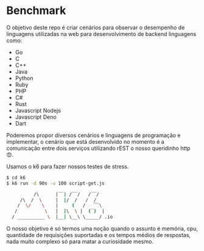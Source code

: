 # Benchmark

O objetivo deste repo é criar cenários para observar o desempenho de linguagens utilizadas na web 
para desenvolvimento de backend linguagens como:
 - Go
 - C
 - C++
 - Java
 - Python
 - Ruby
 - PHP
 - C#
 - Rust
 - Javascript Nodejs
 - Javascript Deno
 - Dart

Poderemos propor diversos cenários e linguagens de programação e implementar, o cenário que está desenvolvido no momento é a comunicação entre dois serviços 
utilizando rEST o nosso queridinho http 😍.

Usamos o k6 para fazer nossos testes de stress.

```bash
$ cd k6
$ k6 run -d 90s -u 100 script-get.js

          /\      |‾‾| /‾‾/   /‾‾/   
     /\  /  \     |  |/  /   /  /    
    /  \/    \    |     (   /   ‾‾\  
   /          \   |  |\  \ |  (‾)  | 
  / __________ \  |__| \__\ \_____/ .io
```

O nosso objetivo é só termos uma noção quando o assunto é memória, cpu, quantidade de requisições suportadas e os tempos médios de respostas, nada muito complexo só para matar a curiosidade mesmo.

